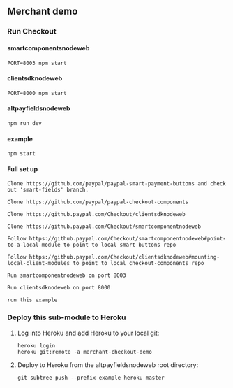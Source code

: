 ## Merchant demo

### Run Checkout

#### smartcomponentsnodeweb

`PORT=8003 npm start`

#### clientsdknodeweb

`PORT=8000 npm start`

#### altpayfieldsnodeweb

`npm run dev`

#### example

`npm start`

#### Full set up

```
Clone https://github.com/paypal/paypal-smart-payment-buttons and check out 'smart-fields' branch.

Clone https://github.com/paypal/paypal-checkout-components

Clone https://github.paypal.com/Checkout/clientsdknodeweb

Clone https://github.paypal.com/Checkout/smartcomponentnodeweb

Follow https://github.paypal.com/Checkout/smartcomponentnodeweb#point-to-a-local-module to point to local smart buttons repo

Follow https://github.paypal.com/Checkout/clientsdknodeweb#mounting-local-client-modules to point to local checkout-components repo

Run smartcomponentnodeweb on port 8003

Run clientsdknodeweb on port 8000

run this example
```

### Deploy this sub-module to Heroku

1.  Log into Heroku and add Heroku to your local git:

    ```
    heroku login
    heroku git:remote -a merchant-checkout-demo
    ```

2.  Deploy to Heroku from the altpayfieldsnodeweb root directory:

    ```
    git subtree push --prefix example heroku master
    ```
